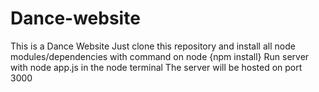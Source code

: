 # Dance-website
This is a Dance Website
Just clone this repository and install all node modules/dependencies with command on node {npm install}
Run server with node app.js in the node terminal
The server will be hosted on port 3000

